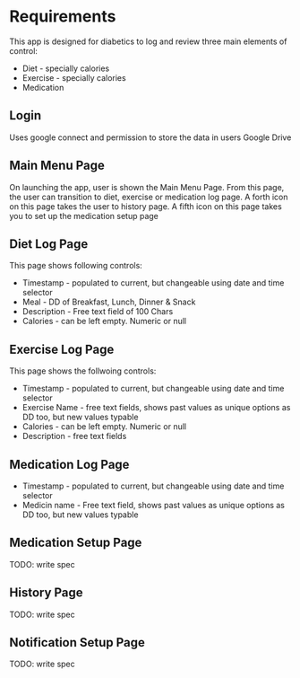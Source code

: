 # Requirements

This app is designed for diabetics to log and review three main elements of control:
* Diet - specially calories
* Exercise - specially calories
* Medication

## Login
Uses google connect and permission to store the data in users Google Drive

## Main Menu Page
On launching the app, user is shown the Main Menu Page. From this page, the user can transition to diet, exercise or medication log page. A forth icon on this page takes the user to history page. A fifth icon on this page takes you to set up the medication setup page

## Diet Log Page
This page shows following controls:
* Timestamp - populated to current, but changeable using date and time selector
* Meal - DD of Breakfast, Lunch, Dinner & Snack
* Description - Free text field of 100 Chars
* Calories - can be left empty. Numeric or null

## Exercise Log Page
This page shows the follwoing controls:
* Timestamp - populated to current, but changeable using date and time selector
* Exercise Name - free text fields, shows past values as unique options as DD too, but new values typable
* Calories - can be left empty. Numeric or null
* Description - free text fields

## Medication Log Page
* Timestamp - populated to current, but changeable using date and time selector
* Medicin name - Free text field, shows past values as unique options as DD too, but new values typable

## Medication Setup Page
TODO: write spec

## History Page
TODO: write spec

## Notification Setup Page
TODO: write spec
